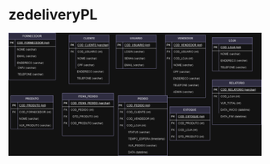 # zedeliveryPL

<img src="https://github.com/priscila-souza/zedeliveryPL/blob/main/zedelivery-projetologico.drawio.png"/>
